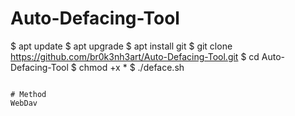 # Auto-Defacing-Tool

$ apt update
$ apt upgrade
$ apt install git
$ git clone https://github.com/br0k3nh3art/Auto-Defacing-Tool.git
$ cd Auto-Defacing-Tool
$ chmod +x *
$ ./deface.sh
```

# Method
WebDav
